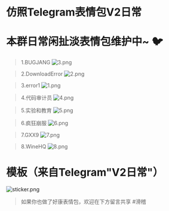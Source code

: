 # 仿照Telegram表情包**V2日常**
# **本群日常**闲扯淡表情包维护中~ :bird: 
> 1.BUGJANG
![3.png](/assets/uploads/files/1583295492209-3.png) 

> 2.DownloadError
![2.png](/assets/uploads/files/1583295492239-2.png) 

> 3.error1
![1.png](/assets/uploads/files/1583295492192-1.png) 

> 4.代码审计员
![4.png](/assets/uploads/files/1583299373300-4.png) 

> 5.实验和教育
![5.png](/assets/uploads/files/1583369345273-5.png) 

> 6.疯狂崩服
![6.png](/assets/uploads/files/1583314737914-6.png) 

> 7.GXX9
![7.png](/assets/uploads/files/1583369103233-7.png) 

> 8.WineHQ
![8.png](/assets/uploads/files/1583900091827-8.png) 

# 模板（来自Telegram"V2日常"）
![sticker.png](/assets/uploads/files/1583295771369-sticker.png) 

> 如果你也做了好康表情包，欢迎在下方留言共享 #滑稽